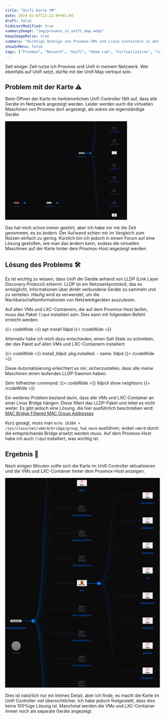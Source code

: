 ```yaml
---
title: "Unifi Karte 🗺️"
date: 2024-03-07T21:22:09+01:00
draft: false
hideLastModified: true
summaryImage: "img/proxmox_in_unifi_map.webp"
keepImageRatio: true
summary: "Richtige Anzeige von Proxmox-VMs und Linux Containern in der Unifi Karte."
showInMenu: false
tags: ["Proxmox", "Network", "Unifi", "Home Lab", "Virtualization", "LLDP", "Saltstack"]
---
```


Seit einiger Zeit nutze ich Proxmox und Unifi in meinem Netzwerk.
Wer ebenfalls auf Unifi setzt, dürfte mit der Unifi Map vertraut sein.

## Problem mit der Karte ⚠️
Beim Öffnen der Karte im herkömmlichen Unifi Controller fällt auf,
dass alle Geräte im Netzwerk angezeigt werden.
Leider werden auch die virtuellen Maschinen von Proxmox dort angezeigt, als wären sie eigenständige Geräte.

![VMs erscheinen als seperate Geräte auf der Karte](img/pve_falsch.png)

Das hat mich schon immer gestört, aber ich habe mir nie die Zeit genommen, es zu ändern.
Der Aufwand schien mir im Vergleich zum Nutzen einfach zu gering.
Kürzlich bin ich jedoch in einem Forum auf eine Lösung gestoßen, wie man das ändern kann,
sodass die virtuellen Maschinen auf der Karte hinter dem Proxmox-Host angezeigt werden.

## Lösung des Problems 🛠️
Es ist wichtig zu wissen, dass Unifi die Geräte anhand von LLDP (Link Layer Discovery Protocol) erkennt.
LLDP ist ein Netzwerkprotokoll, das es ermöglicht, Informationen über direkt verbundene Geräte zu sammeln und zu verteilen.
Häufig wird es verwendet, um die Nachbarschaftsinformationen von Netzwerkgeräten auszulesen.

Auf allen VMs und LXC-Containern, die auf dem Proxmox-Host laufen, muss das Paket `lldpd` installiert sein.
Dies kann mit folgendem Befehl erreicht werden:

{{< codeWide >}}
apt install lldpd
{{< /codeWide >}}

Alternativ habe ich mich dazu entschieden, einen Salt State zu schreiben,
der das Paket auf allen VMs und LXC-Containern installiert:

{{< codeWide >}}
install_lldpd:
  pkg.installed:
    - name: lldpd
{{< /codeWide >}}

Diese Automatisierung erleichtert es mir, sicherzustellen, dass alle meine Maschinen einen laufenden LLDP-Daemon haben.

Sehr hilfreicher command: 
{{< codeWide >}}
lldpcli show neighbors
{{< /codeWide >}}


Ein weiteres Problem bestand darin, dass alle VMs und LXC-Container an einer Linux Bridge hängen. Diese filtert das LLDP-Paket und leitet es nicht weiter. Es gibt jedoch eine Lösung, die hier ausführlich beschrieben wird: [MAC Bridge Filtered MAC Group Addresses](https://interestingtraffic.nl/2017/11/21/an-oddly-specific-post-about-group_fwd_mask/)

Kurz gesagt, muss man `echo 16384 > /sys/class/net/vmbr0/bridge/group_fwd_mask` ausführen, wobei `vmbr0` durch die entsprechende Bridge ersetzt werden muss.
Auf dem Proxmox-Host habe ich auch `lldpd` installiert, was wichtig ist.

## Ergebnis 🎉
Nach einigen Minuten sollte sich die Karte im Unifi Controller aktualisieren und die VMs und LXC-Container hinter dem Proxmox-Host anzeigen.

![VMs hinter dem Proxmox-Host](img/pve_richtig.png)

Dies ist natürlich nur ein kleines Detail, aber ich finde, es macht die Karte im Unifi Controller viel übersichtlicher.
Ich habe jedoch festgestellt, dass dies keine 100%ige Lösung ist.
Manchmal werden die VMs und LXC-Container immer noch als separate Geräte angezeigt.
